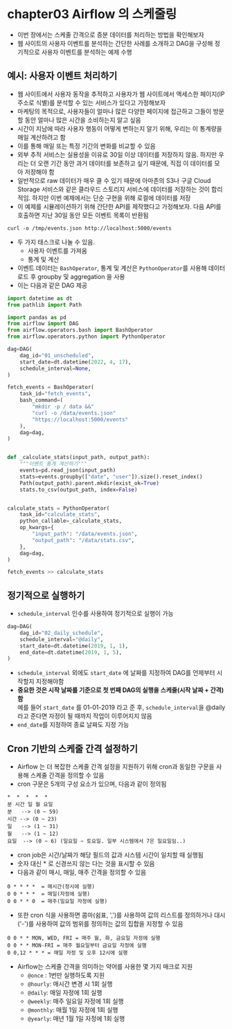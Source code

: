 # chapter03 Airflow 의 스케줄링
- 이번 장에서는 스케줄 간격으로 증분 데이터를 처리하는 방법을 확인해보자
- 웹 사이트의 사용자 이벤트를 분석하는 간단한 사례를 소개하고 DAG을 구성해 정기적으로 사용자 이벤트를 분석하는 예제 수행 

## 예시: 사용자 이벤트 처리하기
- 웹 사이트에서 사용자 동작을 추적하고 사용자가 웹 사이트에서 액세스한 페이지(IP 주소로 식별)를 분석할 수 있는 서비스가 있다고 가정해보자
- 마케팅의 목적으로, 사용자들이 얼마나 많은 다양한 페이지에 접근하고 그들이 방문할 동안 얼마나 많은 시간을 소비하는지 알고 싶음
- 시간이 지남에 따라 사용자 행동이 어떻게 변하는지 알기 위해, 우리는 이 통계량을 매일 계산하려고 함
- 이를 통해 매일 또는 특정 기간의 변화를 비교할 수 있음
- 외부 추적 서비스는 실용성을 이유로 30일 이상 데이터를 저장하지 않음. 하지만 우리는 더 오랜 기간 동안 과거 데이터를 보존하고 싶기 때문에, 직접 이 데이터를 모아 저장해야 함
- 일반적으로 raw 데이터가 매우 클 수 있기 때문에 아마존의 S3나 구글 Cloud Storage 서비스와 같은 클라우드 스토리지 서비스에 데이터를 저장하는 것이 합리적임. 하지만 이번 예제에서는 단순 구현을 위해 로컬에 데이터를 저장
- 이 예제를 시뮬레이션하기 위해 간단한 API를 제작했다고 가정해보자. 다음 API를 호출하면 지난 30일 동안 모든 이벤트 목록이 반환됨
~~~shell
curl -o /tmp/events.json http://localhost:5000/events
~~~
- 두 가지 태스크로 나눌 수 있음.
  - 사용자 이벤트를 가져옴
  - 통계 및 계산
- 이벤트 데이터는 `BashOperator`, 통계 및 계산은 `PythonOperator`를 사용해 데이터 로드 후 groupby 및 aggregation 을 사용
- 이는 다음과 같은 DAG 제공
~~~python
import datetime as dt
from pathlib import Path

import pandas as pd
from airflow import DAG
from airflow.operators.bash import BashOperator
from airflow.operators.python import PythonOperator

dag=DAG(
    dag_id="01_unscheduled",
    start_date=dt.datetime(2022, 4, 17),
    schedule_interval=None,
)

fetch_events = BashOperator(
    task_id="fetch_events",
    bash_command=(
        "mkdir -p / data &&"
        "curl -o /data/events.json"
        "https://localhost:5000/events"
    ),
    dag=dag,
)


def _calculate_stats(input_path, output_path):
    """이벤트 통계 계산하기"""
    events=pd.read_json(input_path)
    stats=events.groupby(["date", "user"]).size().reset_index()
    Path(output_path).parent.mkdir(exist_ok=True)
    stats.to_csv(output_path, index=False)


calculate_stats = PythonOperator(
    task_id="calculate_stats",
    python_callable=_calculate_stats,
    op_kwargs={
        "input_path": "/data/events.json",
        "output_path": "/data/stats.csv",
    },
    dag=dag,
)

fetch_events >> calculate_stats
~~~

## 정기적으로 실행하기
- `schedule_interval` 인수를 사용하여 정기적으로 실행이 가능
~~~python
dag=DAG(
    dag_id="02_daily_schedule",
    schedule_interval="@daily",
    start_date=dt.datetime(2019, 1, 1),
    end_date=dt.datetime(2019, 1, 5),
) 
~~~
- `schedule_interval` 외에도 `start_date` 에 날짜를 지정하여 DAG를 언제부터 시작할지 지정해야함
- <b>중요한 것은 시작 날짜를 기준으로 첫 번째 DAG의 실행을 스케줄(시작 날짜 + 간격)함</b>  
  예를 들어 `start_date` 를 01-01-2019 라고 준 후, `schedule_interval`을 @daily 라고 준다면 자정이 될 때까지 작업이 이루어지지 않음
- `end_date`를 지정하여 종료 날짜도 지정 가능


## Cron 기반의 스케줄 간격 설정하기
- Airflow 는 더 복잡한 스케줄 간격 설정을 지원하기 위해 cron과 동일한 구문을 사용해 스케줄 간격을 정의할 수 있음
- cron 구문은 5개의 구성 요소가 있으며, 다음과 같이 정의됨
~~~
*  *  *  *  *
분 시간 일 월 요일
분   --> (0 ~ 59)
시간 --> (0 ~ 23)
일   --> (1 ~ 31)
월   --> (1 ~ 12)
요일  --> (0 ~ 6) (일요일 ~ 토요일. 일부 시스템에서 7은 일요일임..)
~~~
- cron job은 시간/날짜가 해당 필드의 값과 시스템 시간이 일치할 때 실행됨
- 숫자 대신 * 로 신경쓰지 않는 다는 것을 표시할 수 있음
- 다음과 같이 매시, 매일, 매주 간격을 정의할 수 있음
~~~
0 * * * *  = 매시간(정시에 실행)
0 0 * * *  = 매일(자정에 실행)
0 0 * * 0  = 매주(일요일 자정에 실행)
~~~
- 또한 cron 식을 사용하면 콤마(쉼표, ',')를 사용하여 값의 리스트를 정의하거나 대시('-')를 사용하여 값의 범위를 정의하는 값의 집합을 지정할 수 있음
~~~
0 0 * * MON, WED, FRI = 매주 월, 화, 금요일 자정에 실행
0 0 * * MON-FRI = 매주 월요일부터 금요일 자정에 실행
0 0,12 * * * = 매일 자정 및 오후 12시에 실행
~~~
- Airflow는 스케줄 간격을 의미하는 약어를 사용한 몇 가지 매크로 지원
  - `@once` : 1번만 실행하도록 지원
  - `@hourly`: 매시간 변경 시 1회 실행
  - `@daily`: 매일 자정에 1회 실행
  - `@weekly`: 매주 일요일 자정에 1회 실행
  - `@monthly`: 매월 1일 자정에 1회 실행
  - `@yearly`: 매년 1월 1일 자정에 1회 실행


